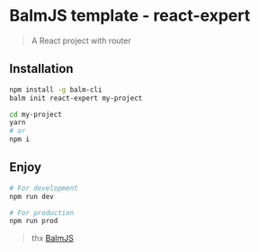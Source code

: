# BalmJS template - react-expert

> A React project with router

## Installation

```sh
npm install -g balm-cli
balm init react-expert my-project

cd my-project
yarn
# or
npm i
```

## Enjoy

```sh
# For development
npm run dev

# For production
npm run prod
```

> thx [BalmJS](https://balmjs.com/)
